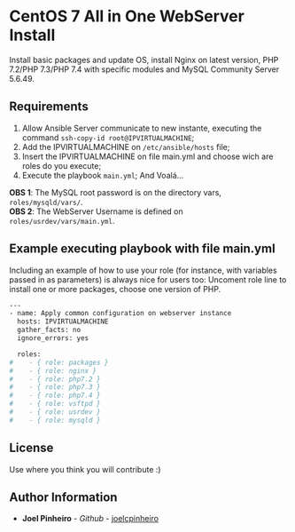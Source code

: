 CentOS 7 All in One WebServer Install
=========

Install basic packages and update OS, install Nginx on latest version, PHP 7.2/PHP 7.3/PHP 7.4 with specific modules and MySQL Community Server 5.6.49.

Requirements
------------

1. Allow Ansible Server communicate to new instante, executing the command `ssh-copy-id root@IPVIRTUALMACHINE`;
2. Add the IPVIRTUALMACHINE on `/etc/ansible/hosts` file;
3. Insert the IPVIRTUALMACHINE on file main.yml and choose wich are roles do you execute; 
4. Execute the playbook `main.yml`;
And Voalá...

**OBS 1**: The MySQL root password is on the directory vars, `roles/mysqld/vars/`.</br>
**OBS 2**: The WebServer Username is defined on `roles/usrdev/vars/main.yml`.</br>


Example executing playbook with file main.yml
----------------

Including an example of how to use your role (for instance, with variables passed in as parameters) is always nice for users too:
Uncoment role line to install one or more packages, choose one version of PHP.


```sh
---
- name: Apply common configuration on webserver instance
  hosts: IPVIRTUALMACHINE
  gather_facts: no
  ignore_errors: yes

  roles:
#    - { role: packages }
#    - { role: nginx }
#    - { role: php7.2 }
#    - { role: php7.3 }
#    - { role: php7.4 }
#    - { role: vsftpd }
#    - { role: usrdev }
#    - { role: mysqld }

```

License
-------

Use where you think you will contribute :)

Author Information
------------------

* **Joel Pinheiro** - *Github* - [joelcpinheiro](https://github.com/joelcpinheiro)


